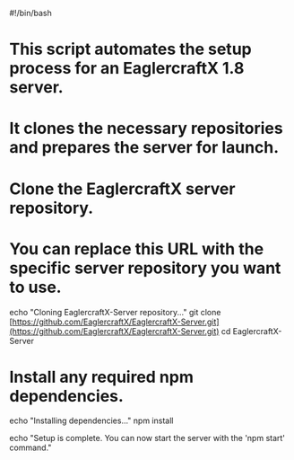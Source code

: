 #!/bin/bash

# This script automates the setup process for an EaglercraftX 1.8 server.
# It clones the necessary repositories and prepares the server for launch.

# Clone the EaglercraftX server repository.
# You can replace this URL with the specific server repository you want to use.
echo "Cloning EaglercraftX-Server repository..."
git clone [https://github.com/EaglercraftX/EaglercraftX-Server.git](https://github.com/EaglercraftX/EaglercraftX-Server.git)
cd EaglercraftX-Server

# Install any required npm dependencies.
echo "Installing dependencies..."
npm install

echo "Setup is complete. You can now start the server with the 'npm start' command."
